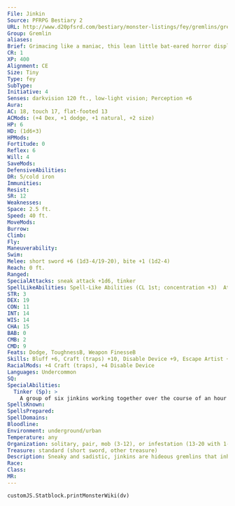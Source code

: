 ```yaml
---
File: Jinkin
Source: PFRPG Bestiary 2
URL: http://www.d20pfsrd.com/bestiary/monster-listings/fey/gremlins/gremlin-jinkin
Group: Gremlin
aliases: 
Brief: Grimacing like a maniac, this lean little bat-eared horror displays a mouth full of needle-like teeth and glowing, orange eyes.
CR: 1
XP: 400
Alignment: CE
Size: Tiny
Type: fey
SubType: 
Initiative: 4
Senses: darkvision 120 ft., low-light vision; Perception +6
Aura: 
AC: 18, touch 17, flat-footed 13
ACMods: (+4 Dex, +1 dodge, +1 natural, +2 size)
HP: 6
HD: (1d6+3)
HPMods: 
Fortitude: 0
Reflex: 6
Will: 4
SaveMods: 
DefensiveAbilities: 
DR: 5/cold iron
Immunities: 
Resist: 
SR: 12
Weaknesses: 
Space: 2.5 ft.
Speed: 40 ft.
MoveMods: 
Burrow: 
Climb: 
Fly: 
Maneuverability: 
Swim: 
Melee: short sword +6 (1d3-4/19-20), bite +1 (1d2-4)
Reach: 0 ft.
Ranged: 
SpecialAttacks: sneak attack +1d6, tinker
SpellLikeAbilities: Spell-Like Abilities (CL 1st; concentration +3)  At Will-prestidigitation  1/hour-dimension door (self plus 5 lbs. only)
STR: 3
DEX: 19
CON: 11
INT: 14
WIS: 14
CHA: 15
BAB: 0
CMB: 2
CMD: 9
Feats: Dodge, ToughnessB, Weapon FinesseB
Skills: Bluff +6, Craft (traps) +10, Disable Device +9, Escape Artist +8, Perception +6, Sleight of Hand +8, Stealth +16, Use Magic Device +6
RacialMods: +4 Craft (traps), +4 Disable Device
Languages: Undercommon
SQ: 
SpecialAbilities:
  Tinker (Sp): >
    A group of six jinkins working together over the course of an hour can create an effect identical to bestow curse on any living creature. This effect functions at CL 6th and has a range of 60 ft., and the target creature must be either willing or helpless (but still gets a saving throw to resist). The save is DC 14 + the Charisma modifier of the jinkin with the highest Charisma score (DC 16 for most groups of jinkins). Alternatively, the group of jinkins can attempt to infuse a magic item with a curse. The nature of this curse is determined randomly; half of these curses make the magic item unreliable (each time the item is used, there is a 20% chance it does not function), while the other half give the item a random requirement (see page 537 of the Pathfinder RPG Core Rulebook). A jinkin can take part in a tinkering only once per day, and may only tinker with a creature or object that isn't already cursed. Once a tinkering curse is in place, it is permanent until removed via an effect like remove curse. All jinkin tinkerings function as a curse created by a 6th-level caster.
SpellsKnown: 
SpellsPrepared: 
SpellDomains: 
Bloodline: 
Environment: underground/urban
Temperature: any
Organization: solitary, pair, mob (3-12), or infestation (13-20 with 1-3 sorcerers of 1st-3rd level, 1 rogue leader of 2nd-4th level, 2-8 trained stirges, 2-5 trained darkmantles, and 1-2 trained dire bats)
Treasure: standard (short sword, other treasure)
Description: Sneaky and sadistic, jinkins are hideous gremlins that inhabit the dark places underground. Well acclimated to the shadows, they hide in cramped quarters and attack larger creatures when they're strategically positioned. Jinkins commonly work with or near larger or more powerful creatures; these larger creatures provide cover for the jinkins' trickery. They use dimension door to exit any battle that goes badly, taking any stolen goods with them.  Jinkins delight in leading larger creatures into dangerous caves or pits, usually by lunging out of the shadows to make a single sneak attack against a creature and then running away, taking care while "fleeing" to remain visible to their target so that they can lure the victim into a trap.  Jinkins also hold dangerous grudges, and one might follow a creature that supposedly slighted it for weeks, looking for an opportunity to take revenge. This revenge can take many forms, from leading horses astray to contaminating food supplies to directing larger monsters toward the begrudged creature.  One of the most direct and unwelcome revenges of the jinkins is the destruction or cursing of magical items. Many times they'll observe camped enemies from a distance and either steal an item to tinker with it or just use their tinkering magic at a distance to annoy the item's owner. Once a jinkin has worked its sabotage on a stolen item, the jinkin either grows bored with the item or may attempt to return it to its owner. Jinkin lairs are often cluttered with stolen items that bear curses the jinkins themselves have forgotten all about.  Dwarves in particular hate jinkins, with numerous tales in their folklore telling of tragedy at the hands of the gremlins. The loathing is largely mutual.  The average jinkin stands almost 2 feet tall and weighs about 13 pounds.
Race: 
Class: 
MR: 
---
```

```dataviewjs
customJS.Statblock.printMonsterWiki(dv)
```
